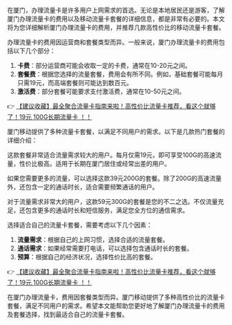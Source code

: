 
在厦门，办理流量卡是许多用户上网需求的首选。无论是本地居民还是游客，了解厦门办理流量卡的费用以及移动流量卡套餐的详细信息，都是非常有必要的。本文将为您详细解析厦门办理流量卡的费用，并推荐几款高性价比的移动流量卡套餐。


办理流量卡的费用因运营商和套餐类型而异。一般来说，厦门办理流量卡的费用包括以下几个部分：

1. **卡费**：部分运营商可能会收取一定的卡费，通常在10-20元之间。
2. **套餐费**：根据您选择的流量套餐，费用会有所不同。例如，基础套餐可能每月只需19元，而高端套餐则可能达到数百元。
3. **激活费**：部分套餐可能要求支付激活费，通常在10-50元之间。

👉 [【建议收藏】最全聚合流量卡指南来啦！高性价比流量卡推荐，看这个就够了！19元 100G长期流量卡 ！！](https://bit.ly/Liuliangka)


厦门移动提供了多种流量卡套餐，以满足不同用户的需求。以下是几款热门套餐的详细介绍：


这款套餐非常适合流量需求较大的用户。每月仅需19元，即可享受100G的高速流量，性价比极高。适用于长期在厦门居住或经常出差的用户。


如果您需要更多的流量，可以选择这款39元200G的套餐。除了200G的高速流量外，还包含一定的通话时长，适合需要频繁通话的用户。


对于流量需求非常大的用户，这款59元300G的套餐是您的不二之选。不仅流量充足，还包含更多的通话时长和短信服务，满足您全方位的通信需求。


选择适合自己的流量卡套餐，需要考虑以下几个因素：

1. **流量需求**：根据自己的上网习惯，选择合适的流量套餐。
2. **通话需求**：如果经常需要打电话，可以选择包含通话时长的套餐。
3. **预算**：根据自己的经济状况，选择性价比高的套餐。

👉 [【建议收藏】最全聚合流量卡指南来啦！高性价比流量卡推荐，看这个就够了！19元 100G长期流量卡 ！！](https://bit.ly/Liuliangka)


在厦门办理流量卡，费用因套餐类型而异。厦门移动提供了多种高性价比的流量卡套餐，满足不同用户的需求。希望本文能帮助您更好地了解厦门办理流量卡的费用及套餐选择，找到最适合自己的流量卡套餐。
